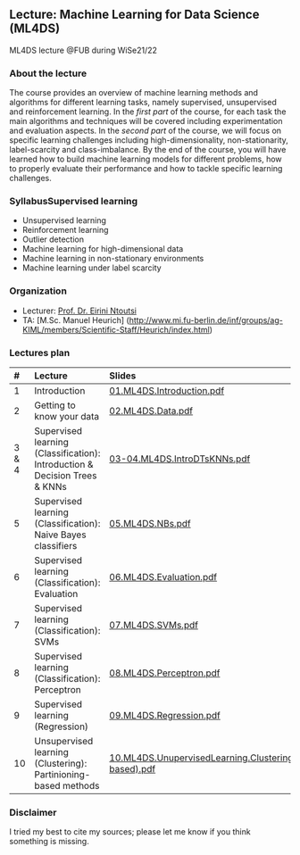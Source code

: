 ## Lecture: Machine Learning for Data Science (ML4DS)
ML4DS lecture @FUB during WiSe21/22

### About the lecture
The course provides an overview of machine learning methods and algorithms for different learning tasks, namely supervised, unsupervised and reinforcement learning.
In the *first part* of the course, for each task the main algorithms and techniques will be covered including experimentation and evaluation aspects.
In the *second part* of the course, we will focus on specific learning challenges including high-dimensionality, non-stationarity, label-scarcity and class-imbalance.
By the end of the course, you will have learned how to build machine learning models for different problems, how to properly evaluate their performance and how to tackle specific learning challenges.


### SyllabusSupervised learning
- Unsupervised learning
- Reinforcement learning
- Outlier detection
- Machine learning for high-dimensional data
- Machine learning in non-stationary environments
- Machine learning under label scarcity 




### Organization
* Lecturer: [Prof. Dr. Eirini Ntoutsi](https://www.mi.fu-berlin.de/inf/groups/ag-KIML/members/Professoren/Ntoutsi.html)
* TA: [M.Sc. Manuel Heurich] (http://www.mi.fu-berlin.de/inf/groups/ag-KIML/members/Scientific-Staff/Heurich/index.html)


### Lectures plan 

| #      | Lecture | Slides|
| :---   |    :----   | :----   | 
| 1         |Introduction | [01.ML4DS.Introduction.pdf](https://github.com/AIML-research/ML4DS/blob/main/01.ML4DS.Introduction.pdf)       |   
| 2         |Getting to know your data | [02.ML4DS.Data.pdf](https://github.com/AIML-research/ML4DS/blob/main/02.ML4DS.Data.pdf)       |
| 3 & 4     |Supervised learning (Classification): Introduction & Decision Trees & KNNs| [03-04.ML4DS.IntroDTsKNNs.pdf](https://github.com/AIML-research/ML4DS/blob/main/03-04.ML4DS.Intro_DTs_KNNs.pdf)|
| 5         |Supervised learning (Classification): Naive Bayes classifiers | [05.ML4DS.NBs.pdf](https://github.com/AIML-research/ML4DS/blob/main/05.ML4DS.NBs.pdf)|
| 6         |Supervised learning (Classification): Evaluation | [06.ML4DS.Evaluation.pdf](https://github.com/AIML-research/ML4DS/blob/main/06.ML4DS.SupervisedLearning.Evaluation.pdf)|
| 7         |Supervised learning (Classification): SVMs | [07.ML4DS.SVMs.pdf](https://github.com/AIML-research/ML4DS/blob/main/07.ML4DS.SVMs.pdf)   |
| 8         |Supervised learning (Classification): Perceptron | [08.ML4DS.Perceptron.pdf](https://github.com/AIML-research/ML4DS/blob/main/08.ML4DS.Perceptron.pdf)   |
| 9         |Supervised learning (Regression)| [09.ML4DS.Regression.pdf](https://github.com/AIML-research/ML4DS/blob/main/09.ML4DS.Regression.pdf)   |
| 10         |Unsupervised learning (Clustering): Partinioning-based methods| [10.ML4DS.UnupervisedLearning.Clustering(Partitioning-based).pdf](https://github.com/AIML-research/ML4DS/blob/main/10.ML4DS.UnupervisedLearning.Clustering(Partitioning-based).pdf)   |



### Disclaimer
I tried my best to cite my sources; please let me know if you think something is missing.


